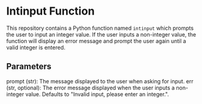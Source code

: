 # Intinput Function

This repository contains a Python function named `intinput` which prompts the user to input an integer value. 
If the user inputs a non-integer value, the function will display an error message and prompt the user again until a valid integer is entered.

## Parameters
prompt (str): The message displayed to the user when asking for input.
err (str, optional): The error message displayed when the user inputs a non-integer value. Defaults to "Invalid input, please enter an integer.".
